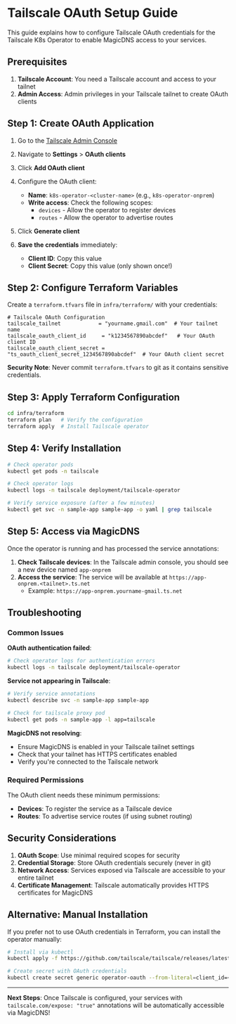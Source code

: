 # Tailscale OAuth Setup Guide

This guide explains how to configure Tailscale OAuth credentials for the Tailscale K8s Operator to enable MagicDNS access to your services.

## Prerequisites

1. **Tailscale Account**: You need a Tailscale account and access to your tailnet
2. **Admin Access**: Admin privileges in your Tailscale tailnet to create OAuth clients

## Step 1: Create OAuth Application

1. Go to the [Tailscale Admin Console](https://login.tailscale.com/admin/)
2. Navigate to **Settings** > **OAuth clients**
3. Click **Add OAuth client**
4. Configure the OAuth client:
   - **Name**: `k8s-operator-<cluster-name>` (e.g., `k8s-operator-onprem`)
   - **Write access**: Check the following scopes:
     - `devices` - Allow the operator to register devices
     - `routes` - Allow the operator to advertise routes

5. Click **Generate client**
6. **Save the credentials** immediately:
   - **Client ID**: Copy this value
   - **Client Secret**: Copy this value (only shown once!)

## Step 2: Configure Terraform Variables

Create a `terraform.tfvars` file in `infra/terraform/` with your credentials:

```hcl
# Tailscale OAuth Configuration
tailscale_tailnet            = "yourname.gmail.com"  # Your tailnet name
tailscale_oauth_client_id     = "k1234567890abcdef"   # Your OAuth client ID
tailscale_oauth_client_secret = "ts_oauth_client_secret_1234567890abcdef"  # Your OAuth client secret
```

**Security Note**: Never commit `terraform.tfvars` to git as it contains sensitive credentials.

## Step 3: Apply Terraform Configuration

```bash
cd infra/terraform
terraform plan   # Verify the configuration
terraform apply  # Install Tailscale operator
```

## Step 4: Verify Installation

```bash
# Check operator pods
kubectl get pods -n tailscale

# Check operator logs
kubectl logs -n tailscale deployment/tailscale-operator

# Verify service exposure (after a few minutes)
kubectl get svc -n sample-app sample-app -o yaml | grep tailscale
```

## Step 5: Access via MagicDNS

Once the operator is running and has processed the service annotations:

1. **Check Tailscale devices**: In the Tailscale admin console, you should see a new device named `app-onprem`
2. **Access the service**: The service will be available at `https://app-onprem.<tailnet>.ts.net`
   - Example: `https://app-onprem.yourname-gmail.ts.net`

## Troubleshooting

### Common Issues

**OAuth authentication failed**:
```bash
# Check operator logs for authentication errors
kubectl logs -n tailscale deployment/tailscale-operator
```

**Service not appearing in Tailscale**:
```bash
# Verify service annotations
kubectl describe svc -n sample-app sample-app

# Check for tailscale proxy pod
kubectl get pods -n sample-app -l app=tailscale
```

**MagicDNS not resolving**:
- Ensure MagicDNS is enabled in your Tailscale tailnet settings
- Check that your tailnet has HTTPS certificates enabled
- Verify you're connected to the Tailscale network

### Required Permissions

The OAuth client needs these minimum permissions:
- **Devices**: To register the service as a Tailscale device
- **Routes**: To advertise service routes (if using subnet routing)

## Security Considerations

1. **OAuth Scope**: Use minimal required scopes for security
2. **Credential Storage**: Store OAuth credentials securely (never in git)
3. **Network Access**: Services exposed via Tailscale are accessible to your entire tailnet
4. **Certificate Management**: Tailscale automatically provides HTTPS certificates for MagicDNS

## Alternative: Manual Installation

If you prefer not to use OAuth credentials in Terraform, you can install the operator manually:

```bash
# Install via kubectl
kubectl apply -f https://github.com/tailscale/tailscale/releases/latest/download/tailscale-operator.yaml

# Create secret with OAuth credentials
kubectl create secret generic operator-oauth --from-literal=client_id=<CLIENT_ID> --from-literal=client_secret=<CLIENT_SECRET> -n tailscale
```

---

**Next Steps**: Once Tailscale is configured, your services with `tailscale.com/expose: "true"` annotations will be automatically accessible via MagicDNS!